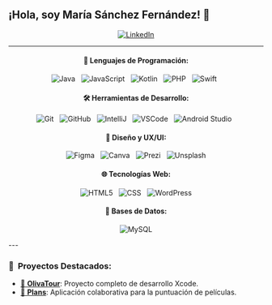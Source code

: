 ## ¡Hola, soy María Sánchez Fernández! 👋
<div align="center">
  
  <!-- LinkedIn Badge -->
  <a href="https://www.linkedin.com/in/mariasanchezfernandez/" target="_blank">
    <img src="https://img.shields.io/badge/LinkedIn-0077B5?style=for-the-badge&logo=linkedin&logoColor=white" alt="LinkedIn" />
  </a>
  
</div>

---

#### <div align="center">🚀 Lenguajes de Programación:</div>
<p align="center">
  <img src="https://img.shields.io/badge/Java-F80000?style=for-the-badge&logo=oracle&logoColor=white" alt="Java" />&nbsp;&nbsp;
  <img src="https://img.shields.io/badge/JavaScript-323330?style=for-the-badge&logo=javascript&logoColor=F7DF1E" alt="JavaScript" />&nbsp;&nbsp;
  <img src="https://img.shields.io/badge/Kotlin-B125EA?style=for-the-badge&logo=kotlin&logoColor=white" alt="Kotlin" />&nbsp;&nbsp;
  <img src="https://img.shields.io/badge/PHP-777BB4?style=for-the-badge&logo=php&logoColor=white" alt="PHP" />&nbsp;&nbsp;
  <img src="https://img.shields.io/badge/Swift-FA7343?style=for-the-badge&logo=swift&logoColor=white" alt="Swift" />&nbsp;&nbsp;
</p>

#### <div align="center">🛠️ Herramientas de Desarrollo:</div>
<p align="center">
  <img src="https://img.shields.io/badge/Git-F05032?style=for-the-badge&logo=git&logoColor=white" alt="Git" />&nbsp;&nbsp;
  <img src="https://img.shields.io/badge/github-181717?style=for-the-badge&logo=github&logoColor=white" alt="GitHub" />&nbsp;&nbsp;
  <img src="https://img.shields.io/badge/IntelliJ_IDEA-000000.svg?style=for-the-badge&logo=intellij-idea&logoColor=white" alt="IntelliJ" />&nbsp;&nbsp;
  <img src="https://img.shields.io/badge/VSCode-0078D4?style=for-the-badge&logo=visual%20studio%20code&logoColor=white" alt="VSCode" />&nbsp;&nbsp;
  <img src="https://img.shields.io/badge/Android_Studio-3DDC84?style=for-the-badge&logo=android-studio&logoColor=white" alt="Android Studio" />&nbsp;&nbsp;
</p>

#### <div align="center">🎨 Diseño y UX/UI:</div>
<p align="center">
  <img src="https://img.shields.io/badge/Figma-F24E1E?style=for-the-badge&logo=figma&logoColor=white" alt="Figma" />&nbsp;&nbsp;
  <img src="https://img.shields.io/badge/Canva-%2300C4CC.svg?style=for-the-badge&logo=Canva&logoColor=white" alt="Canva" />&nbsp;&nbsp;
  <img src="https://img.shields.io/badge/Prezi-3181FF?style=for-the-badge&logo=prezi&logoColor=white" alt="Prezi" />&nbsp;&nbsp;
  <img src="https://img.shields.io/badge/Unsplash-000000?style=for-the-badge&logo=Unsplash&logoColor=white" alt="Unsplash" />
</p>

#### <div align="center">🌐 Tecnologías Web:</div>
<p align="center">
  <img src="https://img.shields.io/badge/HTML5-E34F26?style=for-the-badge&logo=html5&logoColor=white" alt="HTML5" />&nbsp;&nbsp;
  <img src="https://img.shields.io/badge/CSS3-1572B6?style=for-the-badge&logo=css3&logoColor=white" alt="CSS" />&nbsp;&nbsp;
  <img src="https://img.shields.io/badge/WordPress-21759B?style=for-the-badge&logo=wordpress&logoColor=white" alt="WordPress" />
</p>

#### <div align="center">💾 Bases de Datos:</div>
<p align="center">
  <img src="https://img.shields.io/badge/MySQL-005C84?style=for-the-badge&logo=mysql&logoColor=white" alt="MySQL" />
</p>
---


### 🌟 &nbsp;Proyectos Destacados:

- [🚀 **OlivaTour**](https://github.com/MariaSanchezFernandez/olivatour): Proyecto completo de desarrollo Xcode.
- [🔧 **Plans**](https://github.com/devJuanMartinez/Plans): Aplicación colaborativa para la puntuación de películas.


